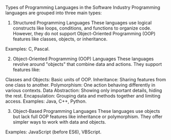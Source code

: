 Types of Programming Languages in the Software Industry
Programming languages are grouped into three main types:

1. Structured Programming Languages
   These languages use logical constructs like loops, conditions, and functions to organize code. However, they do not support Object-Oriented Programming (OOP) features like classes, objects, or inheritance.

Examples: C, Pascal.

2. Object-Oriented Programming (OOP) Languages
   These languages revolve around "objects" that combine data and actions. They support features like:

Classes and Objects: Basic units of OOP.
Inheritance: Sharing features from one class to another.
Polymorphism: One action behaving differently in various contexts.
Data Abstraction: Showing only important details, hiding the rest.
Encapsulation: Grouping data and methods together and limiting access.
Examples: Java, C++, Python.

3. Object-Based Programming Languages
   These languages use objects but lack full OOP features like inheritance or polymorphism. They offer simpler ways to work with data and objects.

Examples: JavaScript (before ES6), VBScript.


